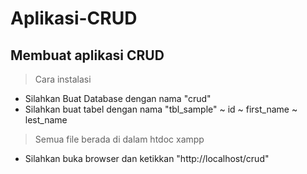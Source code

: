 # Aplikasi-CRUD
## Membuat aplikasi CRUD


> Cara instalasi
 - Silahkan Buat Database dengan nama "crud"
 - Silahkan buat tabel dengan nama "tbl_sample"
    ~ id
    ~ first_name
    ~ lest_name

> Semua file berada di dalam htdoc xampp
- Silahkan buka browser dan ketikkan "http://localhost/crud"

